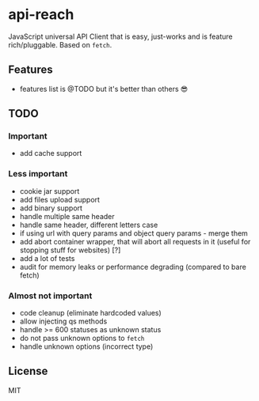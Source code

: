 # api-reach

JavaScript universal API Client that is easy, just-works and is feature rich/pluggable. Based on `fetch`.

## Features

- features list is @TODO but it's better than others 😎

## TODO

### Important

- add cache support

### Less important

- cookie jar support
- add files upload support
- add binary support
- handle multiple same header
- handle same header, different letters case
- if using url with query params and object query params - merge them
- add abort container wrapper, that will abort all requests in it (useful for stopping stuff for websites) [?]
- add a lot of tests
- audit for memory leaks or performance degrading (compared to bare fetch)

### Almost not important

- code cleanup (eliminate hardcoded values)
- allow injecting qs methods
- handle >= 600 statuses as unknown status
- do not pass unknown options to `fetch`
- handle unknown options (incorrect type)

## License

MIT
